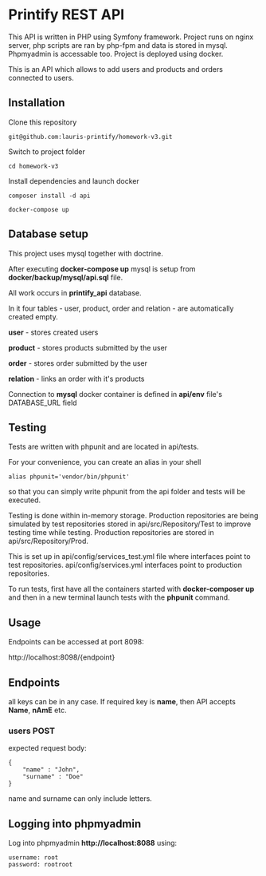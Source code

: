 # Printify REST API

This API is written in PHP using Symfony framework.
Project runs on nginx server, php scripts are ran by php-fpm and data is stored in mysql. Phpmyadmin is accessable too.
Project is deployed using docker.

This is an API which allows to add users and products and orders connected to users.

## Installation

Clone this repository

```
git@github.com:lauris-printify/homework-v3.git
```

Switch to project folder

```
cd homework-v3
```

Install dependencies and launch docker

```
composer install -d api
```
```
docker-compose up
```
## Database setup

This project uses mysql together with doctrine.

After executing **docker-compose up** mysql is setup from **docker/backup/mysql/api.sql** file.

All work occurs in **printify_api** database.

In it four tables - user, product, order and relation - are automatically created empty.

**user** - stores created users

**product** - stores products submitted by the user

**order** - stores order submitted by the user

**relation** - links an order with it's products

Connection to **mysql** docker container is defined in **api/env** file's DATABASE_URL field


## Testing

Tests are written with phpunit and are located in api/tests.

For your convenience, you can create an alias in your shell

```
alias phpunit='vendor/bin/phpunit'
```
so that you can simply write phpunit from the api folder and tests will be executed.

Testing is done within in-memory storage. Production repositories are being simulated by test repositories stored in api/src/Repository/Test to improve testing time while testing. Production repositories are stored in api/src/Repository/Prod.

This is set up in api/config/services_test.yml file where interfaces point to test repositories. api/config/services.yml interfaces point to production repositories.

To run tests, first have all the containers started with **docker-composer up** and then in a new terminal launch tests with the **phpunit** command.

## Usage

Endpoints can be accessed at port 8098:

http://localhost:8098/{endpoint}

## Endpoints

all keys can be in any case. If required key is **name**, then API accepts **Name**, **nAmE** etc.

### users POST

expected request body:

```
{
	"name" : "John",
	"surname" : "Doe"
}
```
name and surname can only include letters.

## Logging into phpmyadmin

Log into phpmyadmin **http://localhost:8088** using:

```
username: root
password: rootroot
```
